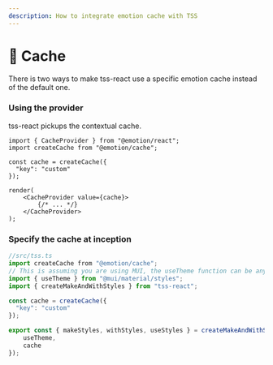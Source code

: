 ```yaml
---
description: How to integrate emotion cache with TSS
---
```


# 💽 Cache

There is two ways to make tss-react use a specific emotion cache instead of the default one. &#x20;

### Using the provider

tss-react pickups the contextual cache.  &#x20;

```tsx
import { CacheProvider } from "@emotion/react";
import createCache from "@emotion/cache";

const cache = createCache({
  "key": "custom"
});

render(
    <CacheProvider value={cache}>
        {/* ... */}
    </CacheProvider>
);
```

### Specify the cache at inception

```typescript
//src/tss.ts
import createCache from "@emotion/cache";
// This is assuming you are using MUI, the useTheme function can be any hook that returns an object.
import { useTheme } from "@mui/material/styles";
import { createMakeAndWithStyles } from "tss-react";

const cache = createCache({
  "key": "custom"
});

export const { makeStyles, withStyles, useStyles } = createMakeAndWithStyles({
    useTheme,
    cache
});
```

### &#x20;
